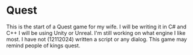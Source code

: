 # Quest
This is the start of a Quest game for my wife.  I will be writing it in C# and C++
I will be using Unity or Unreal.  I'm still working on what engine I like most. 
I have not (12112024) written a script or any dialog.
This game may remind people of kings quest. 
